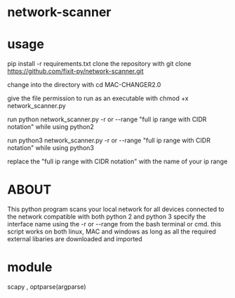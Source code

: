 # network-scanner
# usage
pip install -r requirements.txt
clone the repository with git clone https://github.com/fixit-py/network-scanner.git

change into the directory with cd MAC-CHANGER2.0

give the file permission to run as an executable with chmod +x network_scanner.py

run python network_scanner.py -r or --range  "full ip range with CIDR notation" while using python2

run python3 network_scanner.py -r or --range  "full ip range with CIDR notation" while using python3

replace the "full ip range with CIDR notation" with the name of your ip range
# ABOUT
This python program scans your local network for all devices connected to the network compatible with both python 2 and python 3 specify the interface name using the -r or --range from the bash terminal or cmd. this script works on both linux, MAC and windows as long as all the required external libaries are downloaded and imported 
# module
scapy , optparse(argparse)
